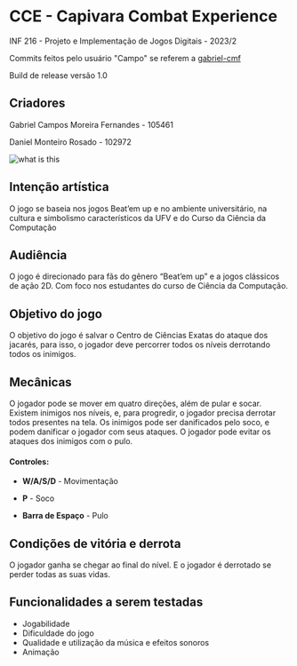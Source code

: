 # CCE - Capivara Combat Experience
INF 216 - Projeto e Implementação de Jogos Digitais - 2023/2

Commits feitos pelo usuário "Campo" se referem a [gabriel-cmf](https://github.com/gabriel-cmf)

Build de release versão 1.0

## Criadores

Gabriel Campos Moreira Fernandes - 105461

Daniel Monteiro Rosado - 102972




![what is this](cce-gameplay-gif.gif)

## Intenção artística

O jogo se baseia nos jogos Beat’em up e no ambiente universitário, na cultura e simbolismo característicos da UFV e do Curso da Ciência da Computação

## Audiência

O jogo é direcionado para fãs do gênero “Beat’em up” e a jogos clássicos de ação 2D. Com foco nos estudantes do curso de Ciência da Computação.

## Objetivo do jogo
O objetivo do jogo é salvar o Centro de Ciências Exatas do ataque dos jacarés, para isso, o jogador deve percorrer todos os níveis derrotando todos os inimigos.


## Mecânicas

O jogador pode se mover em quatro direções, além de pular e socar. Existem inimigos nos níveis, e, para progredir, o jogador precisa derrotar todos presentes na tela. Os inimigos pode ser danificados pelo soco, e podem danificar o jogador com seus ataques. O jogador pode evitar os ataques dos inimigos com o pulo.

#### Controles:

* __W/A/S/D__ - Movimentação

* __P__  - Soco

* __Barra de Espaço__ - Pulo

## Condições de vitória e derrota

O jogador ganha se chegar ao final do nível. E o jogador é derrotado se perder todas as suas vidas.


## Funcionalidades a serem testadas


* Jogabilidade
* Dificuldade do jogo
* Qualidade e utilização da música e efeitos sonoros
* Animação
  



